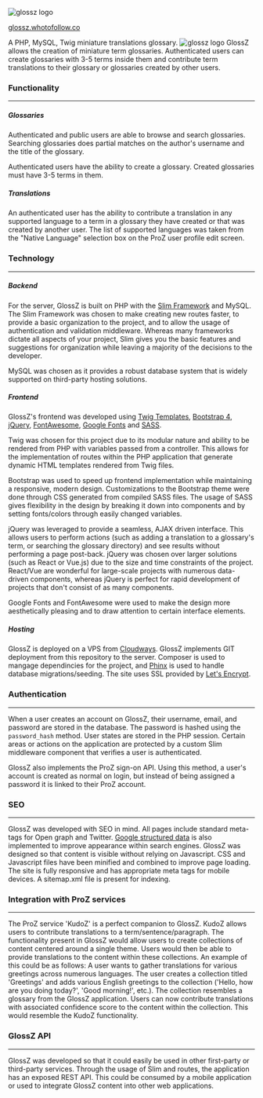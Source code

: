 
![glossz logo](https://github.com/toaster99/GlossZ/raw/master/repo_images/glossz_logo.png)

[glossz.whotofollow.co](glossz.whotofollow.co)

A PHP, MySQL, Twig miniature translations glossary.
![glossz logo](https://github.com/toaster99/GlossZ/raw/master/repo_images/glossz_screenshot.png)
GlossZ allows the creation of miniature term glossaries. Authenticated users can create glossaries with 3-5 terms inside them and contribute term translations to their glossary or glossaries created by other users.
### Functionality
---
##### Glossaries
Authenticated and public users are able to browse and search glossaries. Searching glossaries does partial matches on the author's username and the title of the glossary.

Authenticated users have the ability to create a glossary. Created glossaries must have 3-5 terms in them. 
##### Translations
An authenticated user has the ability to contribute a translation in any supported language to a term in a glossary they have created or that was created by another user. The list of supported languages was taken from the "Native Language" selection box on the ProZ user profile edit screen.

### Technology
---
##### Backend
For the server, GlossZ is built on PHP with the [Slim Framework](https://www.slimframework.com) and MySQL. The Slim Framework was chosen to make creating new routes faster, to provide a basic organization to the project, and to allow the usage of authentication and validation middleware. Whereas many frameworks dictate all aspects of your project, Slim gives you the basic features and suggestions for organization while leaving a majority of the decisions to the developer.

MySQL was chosen as it provides a robust database system that is widely supported on third-party hosting solutions.
##### Frontend
GlossZ's frontend was developed using [Twig Templates](http://twig.sensiolabs.org), [Bootstrap 4](http://v4-alpha.getbootstrap.com), [jQuery](http://jquery.com), [FontAwesome](http://fontawesome.io),  [Google Fonts](https://fonts.google.com) and [SASS](http://sass-lang.com).

Twig was chosen for this project due to its modular nature and ability to be rendered from PHP with variables passed from a controller. This allows for the implementation of routes within the PHP application that generate dynamic HTML templates rendered from Twig files.

Bootstrap was used to speed up frontend implementation while maintaining a responsive, modern design. Customizations to the Bootstrap theme were done through CSS generated from compiled SASS files. The usage of SASS gives flexibility in the design by breaking it down into components and by setting fonts/colors through easily changed variables.

jQuery was leveraged to provide a seamless, AJAX driven interface. This allows users to perform actions (such as adding a translation to a glossary's term, or searching the glossary directory) and see results without performing a page post-back. jQuery was chosen over larger solutions (such as React or Vue.js) due to the size and time constraints of the project. React/Vue are wonderful for large-scale projects with numerous data-driven components, whereas jQuery is perfect for rapid development of projects that don't consist of as many components.

Google Fonts and FontAwesome were used to make the design more aesthetically pleasing and to draw attention to certain interface elements.
##### Hosting
GlossZ is deployed on a VPS from [Cloudways](http://cloudways.com). GlossZ implements GIT deployment from this repository to the server. Composer is used to mangage dependincies for the project, and [Phinx](http://phinx.org) is used to handle database migrations/seeding. The site uses SSL provided by [Let's Encrypt](https://letsencrypt.org).

### Authentication
---
When a user creates an account on GlossZ, their username, email, and password are stored in the database. The password is hashed using the `password_hash` method. User states are stored in the PHP session. Certain areas or actions on the application are protected by a custom Slim middleware component that verifies a user is authenticated.

GlossZ  also implements the ProZ sign-on API. Using this method, a user's account is created as normal on login, but instead of being assigned a password it is linked to their ProZ account.

### SEO
---
GlossZ was developed with SEO in mind. All pages include standard meta-tags for Open graph and Twitter. [Google structured data](https://developers.google.com/search/docs/guides/intro-structured-data?visit_id=1-636294135622044242-3223157338&hl=en&rd=1) is also implemented to improve appearance within search engines. GlossZ was designed so that content is visible without relying on Javascript. CSS and Javascript files have been minified and combined to improve page loading. The site is fully responsive and has appropriate meta tags for mobile devices. A sitemap.xml file is present for indexing.

### Integration with ProZ services
---
The ProZ service 'KudoZ' is a perfect companion to GlossZ. KudoZ allows users to contribute translations to a term/sentence/paragraph. The functionality present in GlossZ would allow users to create collections of content centered around a single theme. Users would then be able to provide translations to the content within these collections. An example of this could be as follows: A user wants to gather translations for various greetings across numerous languages. The user creates a collection titled 'Greetings' and adds various English greetings to the collection ('Hello, how are you doing today?', 'Good morning!', etc.). The collection resembles a glossary from the GlossZ application. Users can now contribute translations with associated confidence score to the content within the collection. This would resemble the KudoZ functionality.

### GlossZ API
---
GlossZ was developed so that it could easily be used in other first-party or third-party services. Through the usage of Slim and routes, the application has an exposed REST API. This could be consumed by a mobile application or used to integrate GlossZ content into other web applications.

